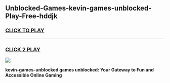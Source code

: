 
## Unblocked-Games-kevin-games-unblocked-Play-Free-hddjk
<h3>
<a href="https://premium76.site?title=kevin-games-unblocked&ref=09A">CLICK TO PLAY</a></h3>
<hr>

<h3>
<a href="https://premium76.site?title=kevin-games-unblocked&ref=09A">CLICK 2 PLAY</a>
  
</h3>

<a href="https://premium76.site?title=kevin-games-unblocked&ref=09A"><img src="https://clearcache.store/games.png"></a>


**kevin-games-unblocked games unblocked: Your Gateway to Fun and Accessible Online Gaming**
